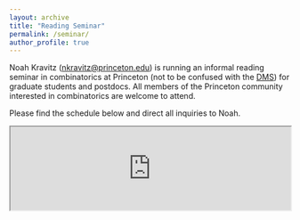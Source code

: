 ```yaml
---
layout: archive
title: "Reading Seminar"
permalink: /seminar/
author_profile: true
---
```


Noah Kravitz (nkravitz@princeton.edu) is running an informal reading seminar in combinatorics at Princeton (not to be confused with the [DMS](https://web.math.princeton.edu/~pds/seminar.html)) for graduate students and postdocs. All members of the Princeton community interested in combinatorics are welcome to attend. 

Please find the schedule below and direct all inquiries to Noah.

<iframe style="width: 100%;" src="https://docs.google.com/document/d/e/2PACX-1vTr9ujAVFFd6sKsZKosFEpUTjqlywo9mtv0GmGfc_tebkq_AtqFgx9a9j-kEjJbo43aItJRXzms7Yxz/pub?embedded=true"></iframe>

